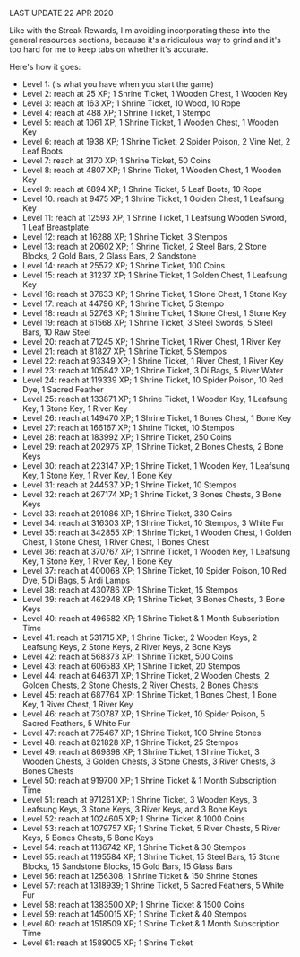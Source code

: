 LAST UPDATE 22 APR 2020

Like with the Streak Rewards, I'm avoiding incorporating these into the general resources sections, because it's a ridiculous way to grind and it's too hard for me to keep tabs on whether it's accurate.

Here's how it goes:

- Level 1: (is what you have when you start the game)
- Level 2: reach at 25 XP; 1 Shrine Ticket, 1 Wooden Chest, 1 Wooden Key
- Level 3: reach at 163 XP; 1 Shrine Ticket, 10 Wood, 10 Rope
- Level 4: reach at 488 XP; 1 Shrine Ticket, 1 Stempo
- Level 5: reach at 1061 XP; 1 Shrine Ticket, 1 Wooden Chest, 1 Wooden Key
- Level 6: reach at 1938 XP; 1 Shrine Ticket, 2 Spider Poison, 2 Vine Net, 2 Leaf Boots
- Level 7: reach at 3170 XP; 1 Shrine Ticket, 50 Coins
- Level 8: reach at 4807 XP; 1 Shrine Ticket, 1 Wooden Chest, 1 Wooden Key
- Level 9: reach at 6894 XP; 1 Shrine Ticket, 5 Leaf Boots, 10 Rope
- Level 10: reach at 9475 XP; 1 Shrine Ticket, 1 Golden Chest, 1 Leafsung Key
- Level 11: reach at 12593 XP; 1 Shrine Ticket, 1 Leafsung Wooden Sword, 1 Leaf Breastplate
- Level 12: reach at 16288 XP; 1 Shrine Ticket, 3 Stempos
- Level 13: reach at 20602 XP; 1 Shrine Ticket, 2 Steel Bars, 2 Stone Blocks, 2 Gold Bars, 2 Glass Bars, 2 Sandstone
- Level 14: reach at 25572 XP; 1 Shrine Ticket, 100 Coins
- Level 15: reach at 31237 XP; 1 Shrine Ticket, 1 Golden Chest, 1 Leafsung Key
- Level 16: reach at 37633 XP; 1 Shrine Ticket, 1 Stone Chest, 1 Stone Key
- Level 17: reach at 44796 XP; 1 Shrine Ticket, 5 Stempo
- Level 18: reach at 52763 XP; 1 Shrine Ticket, 1 Stone Chest, 1 Stone Key
- Level 19: reach at 61568 XP; 1 Shrine Ticket, 3 Steel Swords, 5 Steel Bars, 10 Raw Steel
- Level 20: reach at 71245 XP; 1 Shrine Ticket, 1 River Chest, 1 River Key
- Level 21: reach at 81827 XP; 1 Shrine Ticket, 5 Stempos
- Level 22: reach at 93349 XP; 1 Shrine Ticket, 1 River Chest, 1 River Key
- Level 23: reach at 105842 XP; 1 Shrine Ticket, 3 Dí Bags, 5 River Water
- Level 24: reach at 119339 XP; 1 Shrine Ticket, 10 Spider Poison, 10 Red Dye, 1 Sacred Feather
- Level 25: reach at 133871 XP; 1 Shrine Ticket, 1 Wooden Key, 1 Leafsung Key, 1 Stone Key, 1 River Key
- Level 26: reach at 149470 XP; 1 Shrine Ticket, 1 Bones Chest, 1 Bone Key
- Level 27: reach at 166167 XP; 1 Shrine Ticket, 10 Stempos
- Level 28: reach at 183992 XP; 1 Shrine Ticket, 250 Coins
- Level 29: reach at 202975 XP; 1 Shrine Ticket, 2 Bones Chests, 2 Bone Keys
- Level 30: reach at 223147 XP; 1 Shrine Ticket, 1 Wooden Key, 1 Leafsung Key, 1 Stone Key, 1 River Key, 1 Bone Key
- Level 31: reach at 244537 XP; 1 Shrine Ticket, 10 Stempos
- Level 32: reach at 267174 XP; 1 Shrine Ticket, 3 Bones Chests, 3 Bone Keys
- Level 33: reach at 291086 XP; 1 Shrine Ticket, 330 Coins
- Level 34: reach at 316303 XP; 1 Shrine Ticket, 10 Stempos, 3 White Fur
- Level 35: reach at 342855 XP; 1 Shrine Ticket, 1 Wooden Chest, 1 Golden Chest, 1 Stone Chest, 1 River Chest, 1 Bones Chest
- Level 36: reach at 370767 XP; 1 Shrine Ticket, 1 Wooden Key, 1 Leafsung Key, 1 Stone Key, 1 River Key, 1 Bone Key
- Level 37: reach at 400068 XP; 1 Shrine Ticket, 10 Spider Poison, 10 Red Dye, 5 Dí Bags, 5 Ardi Lamps
- Level 38: reach at 430786 XP; 1 Shrine Ticket, 15 Stempos
- Level 39: reach at 462948 XP; 1 Shrine Ticket, 3 Bones Chests, 3 Bone Keys
- Level 40: reach at 496582 XP; 1 Shrine Ticket & 1 Month Subscription Time
- Level 41: reach at 531715 XP; 1 Shrine Ticket, 2 Wooden Keys, 2 Leafsung Keys, 2 Stone Keys, 2 River Keys, 2 Bone Keys
- Level 42: reach at 568373 XP; 1 Shrine Ticket, 500 Coins
- Level 43: reach at 606583 XP; 1 Shrine Ticket, 20 Stempos
- Level 44: reach at 646371 XP; 1 Shrine Ticket, 2 Wooden Chests, 2 Golden Chests, 2 Stone Chests, 2 River Chests, 2 Bones Chests
- Level 45: reach at 687764 XP; 1 Shrine Ticket, 1 Bones Chest, 1 Bone Key, 1 River Chest, 1 River Key
- Level 46: reach at 730787 XP; 1 Shrine Ticket, 10 Spider Poison, 5 Sacred Feathers, 5 White Fur
- Level 47: reach at 775467 XP; 1 Shrine Ticket, 100 Shrine Stones
- Level 48: reach at 821828 XP; 1 Shrine Ticket, 25 Stempos
- Level 49: reach at 869898 XP; 1 Shrine Ticket, 1 Shrine Ticket, 3 Wooden Chests, 3 Golden Chests, 3 Stone Chests, 3 River Chests, 3 Bones Chests
- Level 50: reach at 919700 XP; 1 Shrine Ticket & 1 Month Subscription Time
- Level 51: reach at 971261 XP; 1 Shrine Ticket, 3 Wooden Keys, 3 Leafsung Keys, 3 Stone Keys, 3 River Keys, and 3 Bone Keys
- Level 52: reach at 1024605 XP; 1 Shrine Ticket & 1000 Coins
- Level 53: reach at 1079757 XP; 1 Shrine Ticket, 5 River Chests, 5 River Keys, 5 Bones Chests, 5 Bone Keys
- Level 54: reach at 1136742 XP; 1 Shrine Ticket & 30 Stempos
- Level 55: reach at 1195584 XP; 1 Shrine Ticket, 15 Steel Bars, 15 Stone Blocks, 15 Sandstone Blocks, 15 Gold Bars, 15 Glass Bars
- Level 56: reach at 1256308; 1 Shrine Ticket & 150 Shrine Stones
- Level 57: reach at 1318939; 1 Shrine Ticket, 5 Sacred Feathers, 5 White Fur
- Level 58: reach at 1383500 XP; 1 Shrine Ticket & 1500 Coins
- Level 59: reach at 1450015 XP; 1 Shrine Ticket & 40 Stempos
- Level 60: reach at 1518509 XP; 1 Shrine Ticket & 1 Month Subscription Time
- Level 61: reach at 1589005 XP; 1 Shrine Ticket


